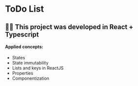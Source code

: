 # ToDo List

## 🐱‍💻 This project was developed in React + Typescript

#### Applied concepts:
- States
- State immutability
- Lists and keys in ReactJS
- Properties
- Componentization